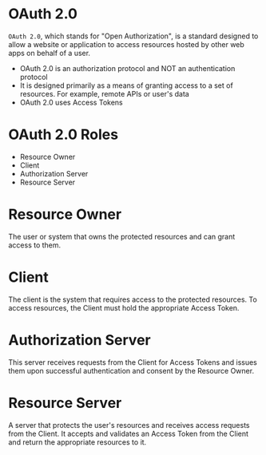 # OAuth 2.0

`OAuth 2.0`, which stands for "Open Authorization", is a standard designed to allow a website or application to access resources hosted by other web apps on behalf of a user.

- OAuth 2.0 is an authorization protocol and NOT an authentication protocol
- It is designed primarily as a means of granting access to a set of resources. For example, remote APIs or user's data
- OAuth 2.0 uses Access Tokens

# OAuth 2.0 Roles

- Resource Owner
- Client
- Authorization Server
- Resource Server

# Resource Owner

The user or system that owns the protected resources and can grant access to them.

# Client

The client is the system that requires access to the protected resources. To access resources, the Client must hold the appropriate Access Token.

# Authorization Server

This server receives requests from the Client for Access Tokens and issues them upon successful authentication and consent by the Resource Owner.

# Resource Server

A server that protects the user's resources and receives access requests from the Client. It accepts and validates an Access Token from the Client and return the appropriate resources to it.

